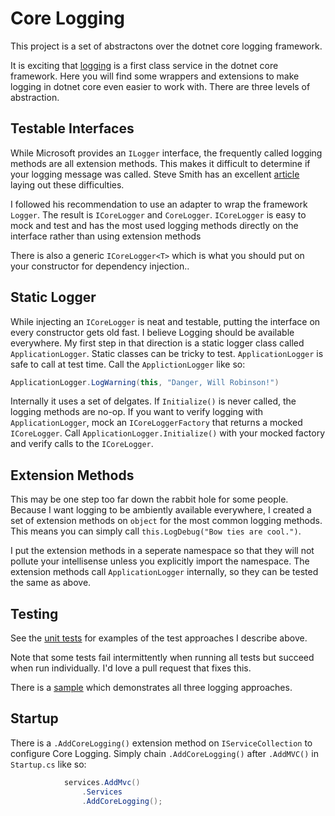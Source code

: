 # Core Logging
This project is a set of abstractons over the dotnet core logging framework.

It is exciting that [logging](https://docs.microsoft.com/en-us/aspnet/core/fundamentals/logging/?view=aspnetcore-2.1&tabs=aspnetcore2x) is a first class service in the dotnet core framework. Here you will find some wrappers and extensions to make logging in dotnet core even easier to work with. There are three levels of abstraction.

## Testable Interfaces
While Microsoft provides an `ILogger` interface, the frequently called logging methods are all extension methods. This makes it difficult to determine if your logging message was called. Steve Smith has an excellent [article](https://ardalis.com/testing-logging-in-aspnet-core) laying out these difficulties.

I followed his recommendation to use an adapter to wrap the framework `Logger`. The result is `ICoreLogger` and `CoreLogger`. `ICoreLogger` is easy to mock and test and has the most used logging methods directly on the interface rather than using extension methods

There is also a generic `ICoreLogger<T>` which is what you should put on your constructor for dependency injection..

## Static Logger
While injecting an `ICoreLogger` is neat and testable, putting the interface on every constructor gets old fast. I believe Logging should be available everywhere. My first step in that direction is a static logger class called `ApplicationLogger`. Static classes can be tricky to test. `ApplicationLogger` is safe to call at test time. Call the `ApplictionLogger` like so:

``` C#
ApplicationLogger.LogWarning(this, "Danger, Will Robinson!")
```

Internally it uses a set of delgates.  If  `Initialize()` is never called, the logging methods are no-op. If you want to verify logging with `ApplicationLogger`, mock an `ICoreLoggerFactory` that returns a mocked `ICoreLogger`. Call `ApplicationLogger.Initialize()` with your mocked factory and verify calls to the `ICoreLogger`.

## Extension Methods
This may be one step too far down the rabbit hole for some people. Because I want logging to be ambiently available everywhere, I created a set of extension methods on `object` for the most common logging methods.  This means you can simply call `this.LogDebug("Bow ties are cool.")`. 

I put the extension methods in a seperate namespace so that they will not pollute your intellisense unless you explicitly import the namespace. The extension methods call `ApplicationLogger` internally, so they can be tested the same as above.

## Testing
See the [unit tests](https://github.com/alanstevens/CoreLogging/tree/master/src/CoreLoggingTests) for examples of the test approaches I describe above. 

Note that some tests fail intermittently when running all tests but succeed when run individually. I'd love a pull request that fixes this.

There is a [sample](https://github.com/alanstevens/CoreLogging/blob/master/src/Sample/Controllers/HomeController.cs#L17) which demonstrates all three logging approaches.

## Startup
There is a `.AddCoreLogging()` extension method on `IServiceCollection` to configure Core Logging. Simply chain `.AddCoreLogging()` after `.AddMVC()` in `Startup.cs` like so:

``` C#
            services.AddMvc()
                .Services
                .AddCoreLogging();
```